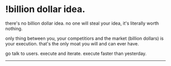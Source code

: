 # !billion dollar idea. 

there's no billion dollar idea. no one will steal your idea, it's literally worth nothing.

only thing between you, your competitiors and the market (billion dollars) is your execution. that's the only moat you will and can ever have. 

go talk to users. execute and iterate. execute faster than yesterday.

---

